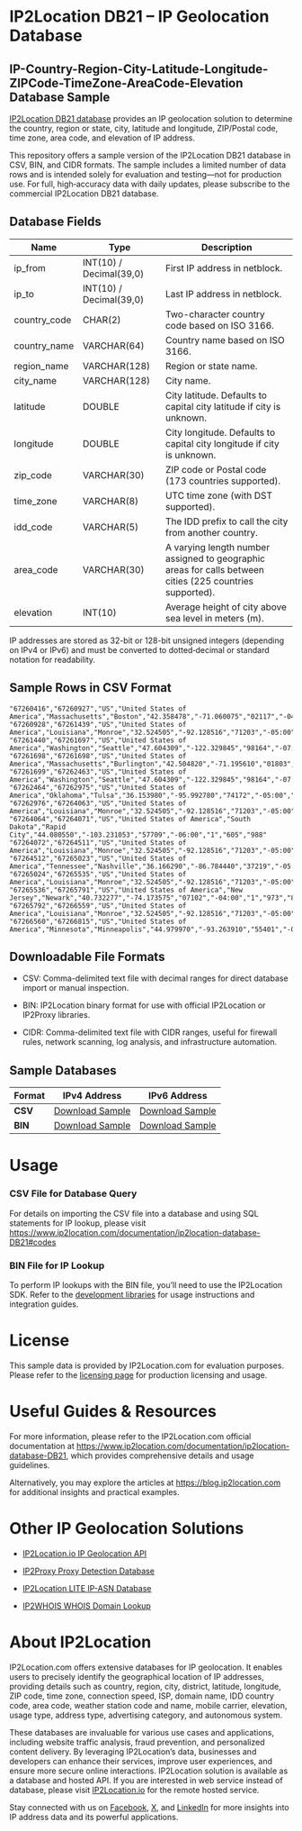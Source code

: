 # IP2Location DB21 – IP Geolocation Database

## IP-Country-Region-City-Latitude-Longitude-ZIPCode-TimeZone-AreaCode-Elevation Database Sample

[IP2Location DB21 database](https://www.ip2location.com/database/db21-ip-country-region-city-latitude-longitude-zipcode-timezone-areacode-elevation) provides an IP geolocation solution to determine the country, region or state, city, latitude and longitude, ZIP/Postal code, time zone, area code, and elevation of IP address.

This repository offers a sample version of the IP2Location DB21 database in CSV, BIN, and CIDR formats. The sample includes a limited number of data rows and is intended solely for evaluation and testing—not for production use. For full, high‑accuracy data with daily updates, please subscribe to the commercial IP2Location DB21 database. 

## Database Fields

| **Name**             | **Type**                      | **Description**                                                                                   |
|----------------------|-------------------------------|---------------------------------------------------------------------------------------------------|
| ip_from              | INT(10) / Decimal(39,0)       | First IP address in netblock.                                                                     |
| ip_to                | INT(10) / Decimal(39,0)       | Last IP address in netblock.                                                                      |
| country_code         | CHAR(2)                       | Two-character country code based on ISO 3166.                                                     |
| country_name         | VARCHAR(64)                   | Country name based on ISO 3166.                                                                   |
| region_name          | VARCHAR(128)                  | Region or state name.                                                                             |
| city_name            | VARCHAR(128)                  | City name.                                                                                        |
| latitude             | DOUBLE                        | City latitude. Defaults to capital city latitude if city is unknown.                             |
| longitude            | DOUBLE                        | City longitude. Defaults to capital city longitude if city is unknown.                           |
| zip_code             | VARCHAR(30)                   | ZIP code or Postal code (173 countries supported).                                                |
| time_zone            | VARCHAR(8)                    | UTC time zone (with DST supported).                                                               |
| idd_code             | VARCHAR(5)                    | The IDD prefix to call the city from another country.                                             |
| area_code            | VARCHAR(30)                   | A varying length number assigned to geographic areas for calls between cities (225 countries supported). |
| elevation            | INT(10)                       | Average height of city above sea level in meters (m).                                             |

IP addresses are stored as 32-bit or 128-bit unsigned integers (depending on IPv4 or IPv6) and must be converted to dotted‑decimal or standard notation for readability.

## Sample Rows in CSV Format
```csv
"67260416","67260927","US","United States of America","Massachusetts","Boston","42.358478","-71.060075","02117","-04:00","1","617","15"
"67260928","67261439","US","United States of America","Louisiana","Monroe","32.524505","-92.128516","71203","-05:00","1","318","23"
"67261440","67261697","US","United States of America","Washington","Seattle","47.604309","-122.329845","98164","-07:00","1","206","34"
"67261698","67261698","US","United States of America","Massachusetts","Burlington","42.504820","-71.195610","01803","-04:00","1","339/781","66"
"67261699","67262463","US","United States of America","Washington","Seattle","47.604309","-122.329845","98164","-07:00","1","206","34"
"67262464","67262975","US","United States of America","Oklahoma","Tulsa","36.153980","-95.992780","74172","-05:00","1","918","218"
"67262976","67264063","US","United States of America","Louisiana","Monroe","32.524505","-92.128516","71203","-05:00","1","318","23"
"67264064","67264071","US","United States of America","South Dakota","Rapid City","44.080550","-103.231053","57709","-06:00","1","605","988"
"67264072","67264511","US","United States of America","Louisiana","Monroe","32.524505","-92.128516","71203","-05:00","1","318","23"
"67264512","67265023","US","United States of America","Tennessee","Nashville","36.166290","-86.784440","37219","-05:00","1","615","146"
"67265024","67265535","US","United States of America","Louisiana","Monroe","32.524505","-92.128516","71203","-05:00","1","318","23"
"67265536","67265791","US","United States of America","New Jersey","Newark","40.732277","-74.173575","07102","-04:00","1","973","8"
"67265792","67266559","US","United States of America","Louisiana","Monroe","32.524505","-92.128516","71203","-05:00","1","318","23"
"67266560","67266815","US","United States of America","Minnesota","Minneapolis","44.979970","-93.263910","55401","-05:00","1","612/651/763/952","253"
```

## Downloadable File Formats

- CSV: Comma-delimited text file with decimal ranges for direct database import or manual inspection.

- BIN: IP2Location binary format for use with official IP2Location or IP2Proxy libraries.

- CIDR: Comma-delimited text file with CIDR ranges, useful for firewall rules, network scanning, log analysis, and infrastructure automation.

## Sample Databases

| Format       | IPv4 Address                                                                                                         | IPv6 Address                                                                                                         |
|--------------|---------------------------------------------------------------------------------------------------------------------|---------------------------------------------------------------------------------------------------------------------|
| **CSV** | [Download Sample](https://github.com/ip2location/sample-databases/tree/main/IP2Location/DB21/ip2location-DB21-sample.ipv4.csv) | [Download Sample](https://github.com/ip2location/sample-databases/tree/main/IP2Location/DB21/ip2location-DB21-sample.ipv6.csv) |
| **BIN** | [Download Sample](https://github.com/ip2location/sample-databases/tree/main/IP2Location/DB21/ip2location-DB21-sample.ipv4.bin) | [Download Sample](https://github.com/ip2location/sample-databases/tree/main/IP2Location/DB21/ip2location-DB21-sample.ipv6.bin) |

# Usage

### CSV File for Database Query

For details on importing the CSV file into a database and using SQL statements for IP lookup, please visit <https://www.ip2location.com/documentation/ip2location-database-DB21#codes>

### BIN File for IP Lookup

To perform IP lookups with the BIN file, you’ll need to use the IP2Location SDK. Refer to the [development libraries](https://www.ip2location.com/development-libraries/) for usage instructions and integration guides.

# License

This sample data is provided by IP2Location.com for evaluation purposes. Please refer to the [licensing page](https://www.ip2location.com/licensing) for production licensing and usage.

# Useful Guides & Resources

For more information, please refer to the IP2Location.com official documentation at <https://www.ip2location.com/documentation/ip2location-database-DB21>, which provides comprehensive details and usage guidelines.

Alternatively, you may explore the articles at <https://blog.ip2location.com> for additional insights and practical examples.

# Other IP Geolocation Solutions

- [IP2Location.io IP Geolocation API](https://www.ip2location.io)

- [IP2Proxy Proxy Detection Database](https://www.ip2location.com/database/ip2proxy)

- [IP2Location LITE IP-ASN Database](https://lite.ip2location.com/database-asn)

- [IP2WHOIS WHOIS Domain Lookup](https://www.ip2whois.com/)

# About IP2Location

IP2Location.com offers extensive databases for IP geolocation. It enables users to precisely identify the geographical location of IP addresses, providing details such as country, region, city, district, latitude, longitude, ZIP code, time zone, connection speed, ISP, domain name, IDD country code, area code, weather station code and name, mobile carrier, elevation, usage type, address type, advertising category, and autonomous system.

These databases are invaluable for various use cases and applications, including website traffic analysis, fraud prevention, and personalized content delivery. By leveraging IP2Location’s data, businesses and developers can enhance their services, improve user experiences, and ensure more secure online interactions. IP2Location solution is available as a database and hosted API. If you are interested in web service instead of database, please visit [IP2Location.io](https://www.ip2location.io) for the remote hosted service.

Stay connected with us on [Facebook](https://www.facebook.com/ip2location), [X](https://x.com/ip2location), and [LinkedIn](https://www.linkedin.com/company/ip2location) for more insights into IP address data and its powerful applications.